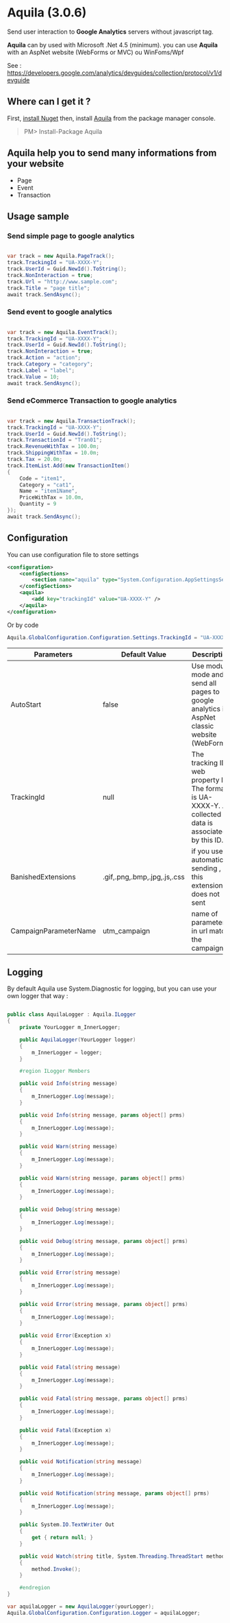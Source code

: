 # Aquila (3.0.6)
Send user interaction to **Google Analytics** servers without javascript tag.

**Aquila** can by used with Microsoft .Net 4.5 (minimum).
you can use **Aquila** with an AspNet website (WebForms or MVC) ou WinFoms/Wpf

See : https://developers.google.com/analytics/devguides/collection/protocol/v1/devguide

## Where can I get it ?

First, [install Nuget](http://docs.nuget.org/docs/start-here/installing-nuget) then, install [Aquila](http://www.nuget.org/packages/aquila) from the package manager console.

> PM> Install-Package Aquila 

## Aquila help you to send many informations from your website

* Page
* Event
* Transaction

## Usage sample

### Send simple page to google analytics
```c#

var track = new Aquila.PageTrack();
track.TrackingId = "UA-XXXX-Y";
track.UserId = Guid.NewId().ToString();
track.NonInteraction = true;
track.Url = "http://www.sample.com";
track.Title = "page title";
await track.SendAsync();

```

### Send event to google analytics
```c#

var track = new Aquila.EventTrack();
track.TrackingId = "UA-XXXX-Y";
track.UserId = Guid.NewId().ToString();
track.NonInteraction = true;
track.Action = "action";
track.Category = "category";
track.Label = "label";
track.Value = 10;
await track.SendAsync();

```

### Send eCommerce Transaction to google analytics
```c#

var track = new Aquila.TransactionTrack();
track.TrackingId = "UA-XXXX-Y";
track.UserId = Guid.NewId().ToString();
track.TransactionId = "Tran01";
track.RevenueWithTax = 100.0m;
track.ShippingWithTax = 10.0m;
track.Tax = 20.0m;
track.ItemList.Add(new TransactionItem()
{
	Code = "item1",
	Category = "cat1",
	Name = "item1Name",
	PriceWithTax = 10.0m,
	Quantity = 9
});
await track.SendAsync();

```

## Configuration

You can use configuration file to store settings

```xml
<configuration>
	<configSections>
		<section name="aquila" type="System.Configuration.AppSettingsSection, System.Configuration, Version=2.0.0.0, Culture=neutral, PublicKeyToken=b03f5f7f11d50a3a" restartOnExternalChanges="false" requirePermission="false" />
	</configSections>
	<aquila>
		<add key="trackingId" value="UA-XXXX-Y" />
	</aquila>
</configuration>
```

Or by code

```c#
Aquila.GlobalConfiguration.Configuration.Settings.TrackingId = "UA-XXXX-Y";
```

Parameters | Default Value | Description
-----------| --------------|------------- 
AutoStart | false | Use module mode and send all pages to google analytics in AspNet classic website (WebForms)
TrackingId| null | The tracking ID / web property ID. The format is UA-XXXX-Y. All collected data is associated by this ID.
BanishedExtensions | .gif,.png,.bmp,.jpg,.js,.css | if you use automatic sending , this extensions does not sent
CampaignParameterName | utm_campaign | name of parameter in url match the campaign

## Logging

By default Aquila use System.Diagnostic for logging, but you can use your own logger that way :

```c#

public class AquilaLogger : Aquila.ILogger
{
	private YourLogger m_InnerLogger;

	public AquilaLogger(YourLogger logger)
	{
		m_InnerLogger = logger;
	}

	#region ILogger Members

	public void Info(string message)
	{
		m_InnerLogger.Log(message);
	}

	public void Info(string message, params object[] prms)
	{
		m_InnerLogger.Log(message);
	}

	public void Warn(string message)
	{
		m_InnerLogger.Log(message);
	}

	public void Warn(string message, params object[] prms)
	{
		m_InnerLogger.Log(message);
	}

	public void Debug(string message)
	{
		m_InnerLogger.Log(message);
	}

	public void Debug(string message, params object[] prms)
	{
		m_InnerLogger.Log(message);
	}

	public void Error(string message)
	{
		m_InnerLogger.Log(message);
	}

	public void Error(string message, params object[] prms)
	{
		m_InnerLogger.Log(message);
	}

	public void Error(Exception x)
	{
		m_InnerLogger.Log(message);
	}

	public void Fatal(string message)
	{
		m_InnerLogger.Log(message);
	}

	public void Fatal(string message, params object[] prms)
	{
		m_InnerLogger.Log(message);
	}

	public void Fatal(Exception x)
	{
		m_InnerLogger.Log(message);
	}

	public void Notification(string message)
	{
		m_InnerLogger.Log(message);
	}

	public void Notification(string message, params object[] prms)
	{
		m_InnerLogger.Log(message);
	}

	public System.IO.TextWriter Out
	{
		get { return null; }
	}

	public void Watch(string title, System.Threading.ThreadStart method)
	{
		method.Invoke();
	}

	#endregion
}

var aquilaLogger = new AquilaLogger(yourLogger);
Aquila.GlobalConfiguration.Configuration.Logger = aquilaLogger;

```





